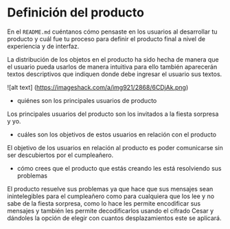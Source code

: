﻿# Definición del producto

En el `README.md` cuéntanos cómo pensaste en los usuarios al desarrollar tu
producto y cuál fue tu proceso para definir el producto final a nivel de
experiencia y de interfaz.

La distribución de los objetos en el producto ha sido hecha de manera que el usuario pueda usarlos de 
manera intuitiva para ello también aparecerán textos  descriptivos que indiquen donde debe ingresar 
el usuario sus textos.

![alt text] (https://imageshack.com/a/img921/2868/6CDjAk.png)


* quiénes son los principales usuarios de producto

Los principales usuarios del producto son los invitados a la fiesta sorpresa y yo.

* cuáles son los objetivos de estos usuarios en relación con el producto

El objetivo de los usuarios en relación al producto es poder comunicarse sin ser descubiertos
por el cumpleañero.

* cómo crees que el producto que estás creando les está resolviendo sus
  problemas

El producto resuelve sus problemas ya que hace que sus mensajes sean inintelegibles para el cumpleañero
como para cualquiera que los lee y no sabe de la fiesta sorpresa, como lo hace les permite encodificar
sus mensajes y también les permite decodificarlos usando el cifrado Cesar y dándoles la opción de elegir
con cuantos desplazamientos este se aplicará.